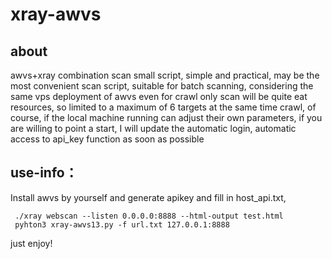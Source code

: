 # xray-awvs
## about
awvs+xray combination scan small script, simple and practical, may be the most convenient scan script, suitable for batch scanning, considering the same vps deployment of awvs even for crawl only scan will be quite eat resources, so limited to a maximum of 6 targets at the same time crawl, of course, if the local machine running can adjust their own parameters, if you are willing to point a start, I will update the automatic login, automatic access to api_key function as soon as possible





## use-info：
Install awvs by yourself and generate apikey and fill in host_api.txt,

```
 ./xray webscan --listen 0.0.0.0:8888 --html-output test.html
 pyhton3 xray-awvs13.py -f url.txt 127.0.0.1:8888
```
just enjoy!
